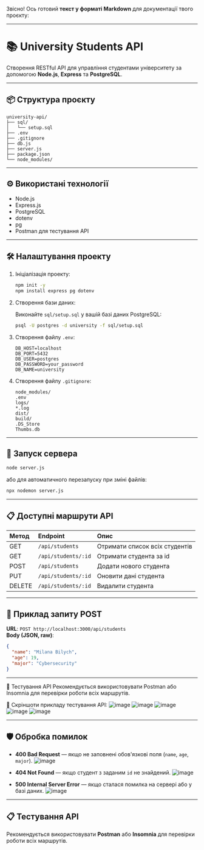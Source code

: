 Звісно! Ось готовий **текст у форматі Markdown** для документації твого проєкту:

---

# 📚 University Students API

Створення RESTful API для управління студентами університету за допомогою **Node.js**, **Express** та **PostgreSQL**.

---

## 📦 Структура проєкту

```
university-api/
├── sql/
│   └── setup.sql
├── .env
├── .gitignore
├── db.js
├── server.js
├── package.json
└── node_modules/
```

---

## ⚙️ Використані технології

- Node.js
- Express.js
- PostgreSQL
- dotenv
- pg
- Postman для тестування API

---

## 🛠 Налаштування проекту

1. Ініціалізація проекту:

    ```bash
    npm init -y
    npm install express pg dotenv
    ```

2. Створення бази даних:

    Виконайте `sql/setup.sql` у вашій базі даних PostgreSQL:
    ```bash
    psql -U postgres -d university -f sql/setup.sql
    ```

3. Створення файлу `.env`:

    ```dotenv
    DB_HOST=localhost
    DB_PORT=5432
    DB_USER=postgres
    DB_PASSWORD=your_password
    DB_NAME=university
    ```

4. Створення файлу `.gitignore`:

    ```plaintext
    node_modules/
    .env
    logs/
    *.log
    dist/
    build/
    .DS_Store
    Thumbs.db
    ```

---

## 🚀 Запуск сервера

```bash
node server.js
```
або для автоматичного перезапуску при зміні файлів:
```bash
npx nodemon server.js
```

---

## 📋 Доступні маршрути API

| Метод | Endpoint | Опис |
|:------|:---------|:-----|
| GET | `/api/students` | Отримати список всіх студентів |
| GET | `/api/students/:id` | Отримати студента за id |
| POST | `/api/students` | Додати нового студента |
| PUT | `/api/students/:id` | Оновити дані студента |
| DELETE | `/api/students/:id` | Видалити студента |

---

## 📝 Приклад запиту POST

**URL**: `POST http://localhost:3000/api/students`  
**Body (JSON, raw)**:

```json
{
  "name": "Milana Bilych",
  "age": 19,
  "major": "Cybersecurity"
}
```

---

🧪 Тестування API
Рекомендується використовувати Postman або Insomnia для перевірки роботи всіх маршрутів.

📸 Скріншоти прикладу тестування API:
![image](https://github.com/user-attachments/assets/1662b974-2360-435f-9f30-9fa226a5edb8)
![image](https://github.com/user-attachments/assets/795d05b8-0374-4f4e-9cf5-0c3e2f32fce4)
![image](https://github.com/user-attachments/assets/2d4f79b4-eb9e-40c2-877c-f64ab4f4e0ea)
![image](https://github.com/user-attachments/assets/860eb07f-dbaa-492d-b99e-ca25bfe5439e)
![image](https://github.com/user-attachments/assets/577a7c94-7fbb-45d1-9bac-b4fb2519c913)

---

## 🛡️ Обробка помилок

- **400 Bad Request** — якщо не заповнені обов'язкові поля (`name`, `age`, `major`).
![image](https://github.com/user-attachments/assets/8e88d2ef-25c5-430e-af07-798480b68c8d)

- **404 Not Found** — якщо студент з заданим `id` не знайдений.
![image](https://github.com/user-attachments/assets/2ad136e1-5d52-4f28-a6ae-c91a50335af5)

- **500 Internal Server Error** — якщо сталася помилка на сервері або у базі даних.
![image](https://github.com/user-attachments/assets/4585d99c-63c2-4c31-a453-3290415a1b1b)

---

## 📋 Тестування API

Рекомендується використовувати **Postman** або **Insomnia** для перевірки роботи всіх маршрутів.
